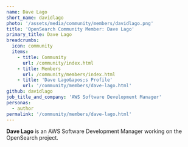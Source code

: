 ```yaml
---
name: Dave Lago
short_name: davidlago
photo: '/assets/media/community/members/davidlago.png'
title: 'OpenSearch Community Member: Dave Lago'
primary_title: Dave Lago
breadcrumbs:
  icon: community
  items:
    - title: Community
      url: /community/index.html
    - title: Members
      url: /community/members/index.html
    - title: 'Dave Lago&apos;s Profile'
      url: '/community/members/dave-lago.html'
github: davidlago
job_title_and_company: 'AWS Software Development Manager'
personas:
  - author
permalink: '/community/members/dave-lago.html'
---
```


**Dave Lago** is an AWS Software Development Manager working on the OpenSearch project.
